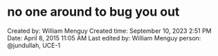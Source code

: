 # no one around to bug you out

Created by: William Menguy
Created time: September 10, 2023 2:51 PM
Date: April 8, 2015 11:05 AM
Last edited by: William Menguy
person: @jundullah, UCE-1